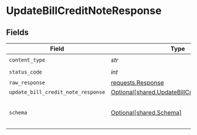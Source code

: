 # UpdateBillCreditNoteResponse


## Fields

| Field                                                                                                | Type                                                                                                 | Required                                                                                             | Description                                                                                          |
| ---------------------------------------------------------------------------------------------------- | ---------------------------------------------------------------------------------------------------- | ---------------------------------------------------------------------------------------------------- | ---------------------------------------------------------------------------------------------------- |
| `content_type`                                                                                       | *str*                                                                                                | :heavy_check_mark:                                                                                   | N/A                                                                                                  |
| `status_code`                                                                                        | *int*                                                                                                | :heavy_check_mark:                                                                                   | N/A                                                                                                  |
| `raw_response`                                                                                       | [requests.Response](https://requests.readthedocs.io/en/latest/api/#requests.Response)                | :heavy_minus_sign:                                                                                   | N/A                                                                                                  |
| `update_bill_credit_note_response`                                                                   | [Optional[shared.UpdateBillCreditNoteResponse]](../../models/shared/updatebillcreditnoteresponse.md) | :heavy_minus_sign:                                                                                   | Success                                                                                              |
| `schema`                                                                                             | [Optional[shared.Schema]](../../models/shared/schema.md)                                             | :heavy_minus_sign:                                                                                   | The request made is not valid.                                                                       |